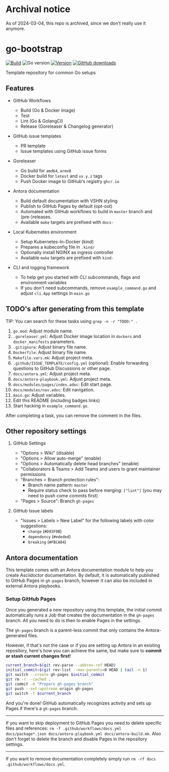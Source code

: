 # Archival notice

As of 2024-03-04, this repo is archived, since we don't really use it anymore.

# go-bootstrap

[![Build](https://img.shields.io/github/actions/workflow/status/vshn/go-bootstrap/.github/workflows/test.yml?branch=master)][build]
![Go version](https://img.shields.io/github/go-mod/go-version/vshn/go-bootstrap)
[![Version](https://img.shields.io/github/v/release/vshn/go-bootstrap)][releases]
[![GitHub downloads](https://img.shields.io/github/downloads/vshn/go-bootstrap/total)][releases]

[build]: https://github.com/vshn/go-bootstrap/actions?query=workflow%3ATest
[releases]: https://github.com/vshn/go-bootstrap/releases

Template repository for common Go setups

## Features

* GitHub Workflows
  - Build (Go & Docker image)
  - Test
  - Lint (Go & GolangCI)
  - Release (Goreleaser & Changelog generator)

* GitHub issue templates
  - PR template
  - Issue templates using GitHub issue forms

* Goreleaser
  - Go build for `amd64`, `armv8`
  - Docker build for `latest` and `vx.y.z` tags
  - Push Docker image to GitHub's registry `ghcr.io`

* Antora documentation
  - Build default documentation with VSHN styling
  - Publish to GitHub Pages by default (opt-out)
  - Automated with GitHub workflows to build in `master` branch and (pre-)releases.
  - Available `make` targets are prefixed with `docs-`

* Local Kubernetes environment
  - Setup Kubernetes-In-Docker (kind)
  - Prepares a kubeconfig file in `.kind/`
  - Optionally install NGINX as ingress controller
  - Available `make` targets are prefixed with `kind-`

* CLI and logging framework
  - To help get you started with CLI subcommands, flags and environment variables
  - If you don't need subcommands, remove `example_command.go` and adjust `cli.App` settings in `main.go`

## TODO's after generating from this template

TIP: You can search for these tasks using `grep -n -r "TODO:" .`

1. `go.mod`: Adjust module name.
1. `.goreleaser.yml`: Adjust Docker image location in `dockers` and `docker_manifests` parameters.
1. `.gitignore`: Adjust binary file name.
1. `Dockerfile`: Adjust binary file name.
1. `Makefile.vars.mk`: Adjust project meta.
1. `.github/ISSUE_TEMPLATE/config.yml` (optional): Enable forwarding questions to GitHub Discussions or other page.
1. `docs/antora.yml`: Adjust project meta.
1. `docs/antora-playbook.yml`: Adjust project meta.
1. `docs/modules/pages/index.adoc`: Edit start page.
1. `docs/modules/nav.adoc`: Edit navigation.
1. `main.go`: Adjust variables.
1. Edit this README (including badges links)
1. Start hacking in `example_command.go`.

After completing a task, you can remove the comment in the files.

## Other repository settings

1. GitHub Settings
   - "Options > Wiki" (disable)
   - "Options > Allow auto-merge" (enable)
   - "Options > Automatically delete head branches" (enable)
   - "Collaborators & Teams > Add Teams and users to grant maintainer permissions
   - "Branches > Branch protection rules":
     - Branch name pattern: `master`
     - Require status check to pass before merging: `["lint"]` (you may need to push come commits first)
   - "Pages > Source": Branch `gh-pages`

1. GitHub Issue labels
   - "Issues > Labels > New Label" for the following labels with color suggestions:
     - `change` (`#D93F0B`)
     - `dependency` (`#ededed`)
     - `breaking` (`#FBCA04`)

## Antora documentation

This template comes with an Antora documentation module to help you create Asciidoctor documentation.
By default, it is automatically published to GitHub Pages in `gh-pages` branch, however it can also be included in external Antora playbooks.

### Setup GitHub Pages

Once you generated a new repository using this template, the initial commit automatically runs a Job that creates the documentation in the `gh-pages` branch.
All you need to do is then to enable Pages in the settings.

The `gh-pages` branch is a parent-less commit that only contains the Antora-generated files.

However, if that's not the case or if you are setting up Antora in an existing repository, here's how you can achieve the same, but make sure to **commit or stash current changes first!**
```bash
current_branch=$(git rev-parse --abbrev-ref HEAD)
initial_commit=$(git rev-list --max-parents=0 HEAD | tail -n 1)
git switch --create gh-pages $initial_commit
git rm -r --cached .
git commit -m "Prepare gh-pages branch"
git push --set-upstream origin gh-pages
git switch -f $current_branch
```

And you're done!
GitHub automatically recognizes activity and sets up Pages if there's a `gh-pages` branch.

---

If you want to skip deployment to GitHub Pages you need to delete specific files and references:
`rm -f .github/workflows/docs.yml docs/package*.json docs/antora-playbook.yml docs/antora-build.mk`.
Also don't forget to delete the branch and disable Pages in the repository settings.

---

If you want to remove documentation completely simply run `rm -rf docs .github/workflows/docs.yml`.
